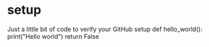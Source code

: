 # setup
Just a little bit of code to verify your GitHub setup
def hello_world():
        print("Hello world")
	return False
  
